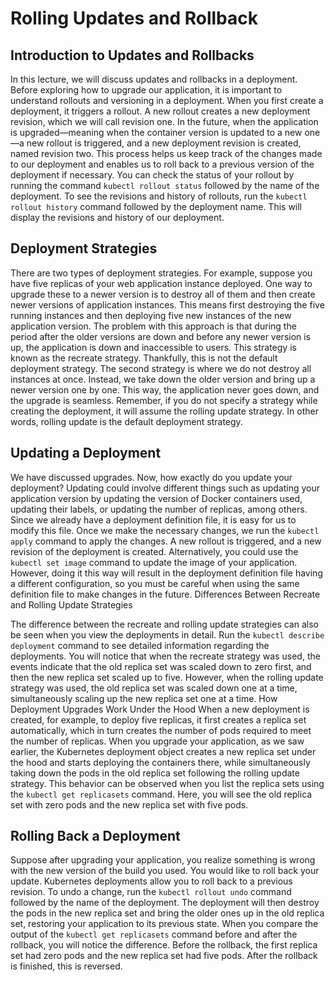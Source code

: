 # Rolling Updates and Rollback

## Introduction to Updates and Rollbacks
In this lecture, we will discuss updates and rollbacks in a deployment. Before exploring how to upgrade our application, it is important to understand rollouts and versioning in a deployment.
When you first create a deployment, it triggers a rollout. A new rollout creates a new deployment revision, which we will call revision one. In the future, when the application is upgraded—meaning when the container version is updated to a new one—a new rollout is triggered, and a new deployment revision is created, named revision two. This process helps us keep track of the changes made to our deployment and enables us to roll back to a previous version of the deployment if necessary.
You can check the status of your rollout by running the command `kubectl rollout status` followed by the name of the deployment. To see the revisions and history of rollouts, run the `kubectl rollout history` command followed by the deployment name. This will display the revisions and history of our deployment.

## Deployment Strategies
There are two types of deployment strategies. For example, suppose you have five replicas of your web application instance deployed. One way to upgrade these to a newer version is to destroy all of them and then create newer versions of application instances. This means first destroying the five running instances and then deploying five new instances of the new application version.
The problem with this approach is that during the period after the older versions are down and before any newer version is up, the application is down and inaccessible to users. This strategy is known as the recreate strategy. Thankfully, this is not the default deployment strategy.
The second strategy is where we do not destroy all instances at once. Instead, we take down the older version and bring up a newer version one by one. This way, the application never goes down, and the upgrade is seamless. Remember, if you do not specify a strategy while creating the deployment, it will assume the rolling update strategy. In other words, rolling update is the default deployment strategy.

## Updating a Deployment
We have discussed upgrades. Now, how exactly do you update your deployment? Updating could involve different things such as updating your application version by updating the version of Docker containers used, updating their labels, or updating the number of replicas, among others.
Since we already have a deployment definition file, it is easy for us to modify this file. Once we make the necessary changes, we run the `kubectl apply` command to apply the changes. A new rollout is triggered, and a new revision of the deployment is created.
Alternatively, you could use the `kubectl set image` command to update the image of your application. However, doing it this way will result in the deployment definition file having a different configuration, so you must be careful when using the same definition file to make changes in the future.
Differences Between Recreate and Rolling Update Strategies

The difference between the recreate and rolling update strategies can also be seen when you view the deployments in detail. Run the `kubectl describe deployment` command to see detailed information regarding the deployments.
You will notice that when the recreate strategy was used, the events indicate that the old replica set was scaled down to zero first, and then the new replica set scaled up to five. However, when the rolling update strategy was used, the old replica set was scaled down one at a time, simultaneously scaling up the new replica set one at a time.
How Deployment Upgrades Work Under the Hood
When a new deployment is created, for example, to deploy five replicas, it first creates a replica set automatically, which in turn creates the number of pods required to meet the number of replicas.
When you upgrade your application, as we saw earlier, the Kubernetes deployment object creates a new replica set under the hood and starts deploying the containers there, while simultaneously taking down the pods in the old replica set following the rolling update strategy.
This behavior can be observed when you list the replica sets using the `kubectl get replicasets` command. Here, you will see the old replica set with zero pods and the new replica set with five pods.

## Rolling Back a Deployment
Suppose after upgrading your application, you realize something is wrong with the new version of the build you used. You would like to roll back your update. Kubernetes deployments allow you to roll back to a previous revision.
To undo a change, run the `kubectl rollout undo` command followed by the name of the deployment. The deployment will then destroy the pods in the new replica set and bring the older ones up in the old replica set, restoring your application to its previous state.
When you compare the output of the `kubectl get replicasets` command before and after the rollback, you will notice the difference. Before the rollback, the first replica set had zero pods and the new replica set had five pods. After the rollback is finished, this is reversed.
